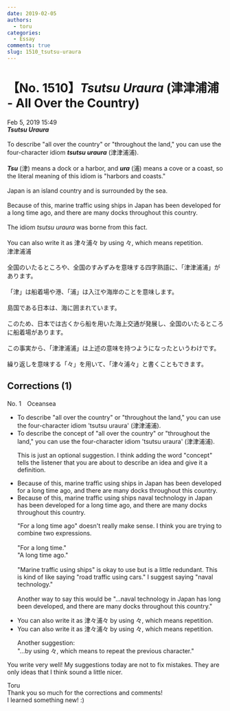 ```yaml
---
date: 2019-02-05
authors:
  - toru
categories:
  - Essay
comments: true
slug: 1510_tsutsu-uraura
---
```


# 【No. 1510】<strong><em>Tsutsu Uraura</strong></em> (津津浦浦 - All Over the Country)
<div class="date">Feb 5, 2019 15:49</div>
<div id="post"><div id="body_show_ori">
<strong><em>Tsutsu Uraura</strong></em><br/><br/>To describe "all over the country" or "throughout the land," you can use the four-character idiom <strong><em>tsutsu uraura</em></strong> (津津浦浦).<br/><br/><strong><em>Tsu</em></strong> (津) means a dock or a harbor, and <strong><em>ura</em></strong> (浦) means a cove or a coast, so the literal meaning of this idiom is "harbors and coasts."<br/><br/>Japan is an island country and is surrounded by the sea.<br/><br/>Because of this, marine traffic using ships in Japan has been developed for a long time ago, and there are many docks throughout this country.<br/><br/>The idiom <em>tsutsu uraura</em> was borne from this fact.<br/><br/>You can also write it as 津々浦々 by using 々, which means repetition.
</div></div>

<!-- more -->

<div id="post_ja"><div id="body_show_mo">
津津浦浦<br/><br/>全国のいたるところや、全国のすみずみを意味する四字熟語に、「津津浦浦」があります。<br/><br/>「津」は船着場や港、「浦」は入江や海岸のことを意味します。<br/><br/>島国である日本は、海に囲まれています。<br/><br/>このため、日本では古くから船を用いた海上交通が発展し、全国のいたるところに船着場があります。<br/><br/>この事実から、「津津浦浦」は上述の意味を持つようになったというわけです。<br/><br/>繰り返しを意味する「々」を用いて、「津々浦々」と書くこともできます。
</div></div>

## Corrections (1)
<div id="block"><div class="first_name"> No. 1　<span class="just_name">Oceansea</span></div><div id="block2">
<ul class="correction_field">
<li class="incorrect">To describe "all over the country" or "throughout the land," you can use the four-character idiom 'tsutsu uraura' (津津浦浦).</li>
<li class="corrected correct">
To describe <span class="f_gray">the concept of</span> "all over the country" or "throughout the land," you can use the four-character idiom 'tsutsu uraura' (津津浦浦).
<p class="correction_comment">This is just an optional suggestion. I think adding the word "concept" tells the listener that you are about to describe an idea and give it a definition.</p>
</li>
</ul>
<ul class="correction_field">
<li class="incorrect">Because of this, marine traffic using ships in Japan has been developed for a long time ago, and there are many docks throughout this country.</li>
<li class="corrected correct">
Because of this, <span class="sline"><span class="f_gray">marine traffic using ships</span></span> <span class="f_blue">naval technology</span> in Japan has been developed for a long time <span class="sline"><span class="f_red">ago</span></span>, and there are many docks throughout this country.
<p class="correction_comment">"For a long time ago" doesn't really make sense. I think you are trying to combine two expressions.<br/><br/>"For a long time."<br/>"A long time ago."<br/><br/>"Marine traffic using ships" is okay to use but is a little redundant. This is kind of like saying "road traffic using cars." I suggest saying "naval technology."<br/><br/>Another way to say this would be "...naval technology in Japan has long been developed, and there are many docks throughout this country."</p>
</li>
</ul>
<ul class="correction_field">
<li class="incorrect">You can also write it as 津々浦々 by using 々, which means repetition.</li>
<li class="corrected correct">
You can also write it as 津々浦々 by using 々, which means repetition.
<p class="correction_comment">Another suggestion:<br/>"...by using 々, which means to repeat the previous character."</p>
</li>
</ul>
<p class="comment_small">
 You write very well! My suggestions today are not to fix mistakes. They are only ideas that I think sound a little nicer.
</p>

</div><div class="name"><span class="just_name">Toru</span><br>
Thank you so much for the corrections and comments!<br/>I learned something new! :)
</div>
</div>

